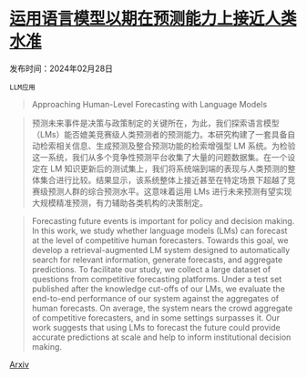 # [运用语言模型以期在预测能力上接近人类水准](https://arxiv.org/abs/2402.18563)

发布时间：2024年02月28日

`LLM应用`

> Approaching Human-Level Forecasting with Language Models

> 预测未来事件是决策与政策制定的关键所在，为此，我们探索语言模型（LMs）能否媲美竞赛级人类预测者的预测能力。本研究构建了一套具备自动检索相关信息、生成预测及整合预测功能的检索增强型 LM 系统。为检验这一系统，我们从多个竞争性预测平台收集了大量的问题数据集。在一个设定在 LM 知识更新后的测试集上，我们将系统端到端的表现与人类预测的整体集合进行比较。结果显示，该系统整体上接近甚至在特定场景下超越了竞赛级预测人群的综合预测水平。这意味着运用 LMs 进行未来预测有望实现大规模精准预测，有力辅助各类机构的决策制定。

> Forecasting future events is important for policy and decision making. In this work, we study whether language models (LMs) can forecast at the level of competitive human forecasters. Towards this goal, we develop a retrieval-augmented LM system designed to automatically search for relevant information, generate forecasts, and aggregate predictions. To facilitate our study, we collect a large dataset of questions from competitive forecasting platforms. Under a test set published after the knowledge cut-offs of our LMs, we evaluate the end-to-end performance of our system against the aggregates of human forecasts. On average, the system nears the crowd aggregate of competitive forecasters, and in some settings surpasses it. Our work suggests that using LMs to forecast the future could provide accurate predictions at scale and help to inform institutional decision making.

[Arxiv](https://arxiv.org/abs/2402.18563)